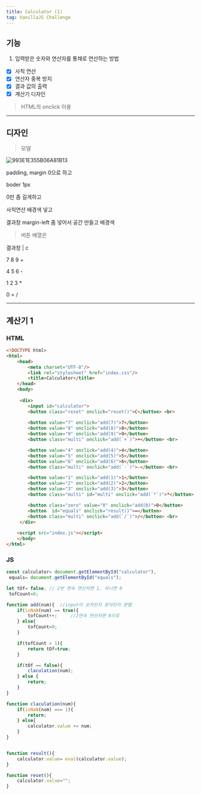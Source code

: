 ```yaml
---
title: Calculator (1)
tag: VanillaJS Challenge
---
```




## 기능

1. 입력받은 숫자와 연산자를 통채로 연산하는 방법

- [x] 사칙 연산
- [x] 연산자 중복 방지
- [x] 결과 값의 출력
- [x] 계산기 디자인

> HTML의 onclick 이용

---

## 디자인

> 모델

![993E1E355B06A81B13](https://user-images.githubusercontent.com/59364300/74423741-17399f00-4e94-11ea-8c3a-c879e96c9e94.png)

padding, margin 0으로 하고 

boder 1px

0만 좀 길게하고 

사칙연산 배경색 넣고

결과창 margin-left 좀 넣어서 공간 만들고 배경색

> 버튼 배열은

결과창 | c

7 8 9 +

4 5 6 -

1 2 3 *

0  = /

   

---

## 계산기 1

### HTML

```html
<!DOCTYPE html>
<html>
    <head>
        <meta charset="UTF-8"/>
        <link rel="stylesheet" href="index.css"/>
        <title>Calculator</title>
    </head>
    <body>
        
     <div>
        <input id="calculator">
        <button class="reset" onclick="reset()">C</button> <br>
        
        <button value="7" onclick="add(7)">7</button>
        <button value="8" onclick="add(8)">8</button>
        <button value="9" onclick="add(9)">9</button>
        <button class="multi" onclick="add(`+`)">+</button> <br>

        <button value="4" onclick="add(4)">4</button>
        <button value="5" onclick="add(5)">5</button>
        <button value="6" onclick="add(6)">6</button>
        <button class="multi" onclick="add(`-`)">-</button> <br>

        <button value="1" onclick="add(1)">1</button>
        <button value="2" onclick="add(2)">2</button>
        <button value="3" onclick="add(3)">3</button>
        <button class="multi" id="multi" onclick="add(`*`)">*</button> <br>

        <button class="zero" value="0" onclick="add(0)">0</button>
        <button  id="equals" onclick="result()">=</button>
        <button class="multi" onclick="add(`/`)">/</button> <br>
     </div>  
    
    <script src="index.js"></script> 
    </body>
</html>

```

   

### JS

```js
const calculator= document.getElementById("calculator"),
 equals= document.getElementById("equals");

let tOf= false, // 2번 연속 연산자면 1, 아니면 0
 tofCount=0;

function add(num){  //input이 숫자인지 문자인지 판별
    if(isNaN(num) == true){
        tofCount++;     //2연속 연산자면 0으로
    } else{ 
        tofCount=0;
    }

    if(tofCount > 1){
        return tOf=true;
    } 

    if(tOf == false){
        claculation(num);
    } else { 
        return;
    }
}

function claculation(num){
    if(isNaN(num) === 1){
        return;
    } else{
        calculator.value += num;
    }
}


function result(){
    calculator.value= eval(calculator.value);
}

function reset(){
    calculator.value="";
}
```



